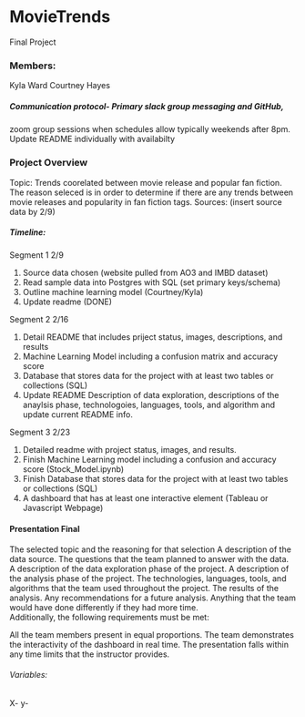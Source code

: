 # MovieTrends
Final Project


### Members:

Kyla Ward
Courtney Hayes


##### Communication protocol- Primary slack group messaging and GitHub,
zoom group sessions when schedules allow typically weekends after 8pm. Update README individually with availabilty


### Project Overview
Topic: Trends coorelated between movie release and popular fan fiction.
The reason seleced is in order to determine if there are any trends between movie releases and popularity in fan fiction tags.
Sources: (insert source data by 2/9)


##### Timeline:
Segment 1 2/9 
1. Source data chosen (website pulled from AO3 and IMBD dataset)
2. Read sample data into Postgres with SQL (set primary keys/schema)
3. Outline machine learning model (Courtney/Kyla)
4. Update readme (DONE)


Segment 2 2/16
1. Detail README that includes priject status, images, descriptions, and results
2. Machine Learning Model including a confusion matrix and accuracy score 
3. Database that stores data for the project with at least two tables or collections (SQL)
4. Update README Description of data exploration, descriptions of the anaylsis phase, technologoies, languages, tools, and algorithm 
   and update current README info.


Segment 3 2/23
1. Detailed readme with project status, images, and results.
2. Finish Machine Learning model including a confusion and accuracy score (Stock_Model.ipynb)
3. Finish Database that stores data for the project with at least two tables or collections (SQL)
4. A dashboard that has at least one interactive element (Tableau or Javascript Webpage)

#### Presentation Final
The selected topic and the reasoning for that selection
A description of the data source. 
The questions that the team planned to answer with the data.  
A description of the data exploration phase of the project. 
A description of the analysis phase of the project. 
The technologies, languages, tools, and algorithms that the team used throughout the project.
The results of the analysis. 
Any recommendations for a future analysis. 
Anything that the team would have done differently if they had more time.  
Additionally, the following requirements must be met:

All the team members present in equal proportions.
The team demonstrates the interactivity of the dashboard in real time.
The presentation falls within any time limits that the instructor provides.



###### Variables:
X- 
y- 
